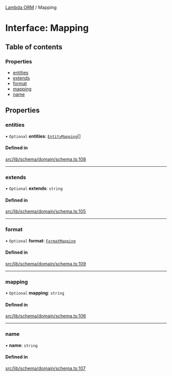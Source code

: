 [Lambda ORM](../README.md) / Mapping

# Interface: Mapping

## Table of contents

### Properties

- [entities](Mapping.md#entities)
- [extends](Mapping.md#extends)
- [format](Mapping.md#format)
- [mapping](Mapping.md#mapping)
- [name](Mapping.md#name)

## Properties

### entities

• `Optional` **entities**: [`EntityMapping`](EntityMapping.md)[]

#### Defined in

[src/lib/schema/domain/schema.ts:108](https://github.com/lambda-orm/lambdaorm-base/blob/e8b9826/src/lib/schema/domain/schema.ts#L108)

___

### extends

• `Optional` **extends**: `string`

#### Defined in

[src/lib/schema/domain/schema.ts:105](https://github.com/lambda-orm/lambdaorm-base/blob/e8b9826/src/lib/schema/domain/schema.ts#L105)

___

### format

• `Optional` **format**: [`FormatMapping`](FormatMapping.md)

#### Defined in

[src/lib/schema/domain/schema.ts:109](https://github.com/lambda-orm/lambdaorm-base/blob/e8b9826/src/lib/schema/domain/schema.ts#L109)

___

### mapping

• `Optional` **mapping**: `string`

#### Defined in

[src/lib/schema/domain/schema.ts:106](https://github.com/lambda-orm/lambdaorm-base/blob/e8b9826/src/lib/schema/domain/schema.ts#L106)

___

### name

• **name**: `string`

#### Defined in

[src/lib/schema/domain/schema.ts:107](https://github.com/lambda-orm/lambdaorm-base/blob/e8b9826/src/lib/schema/domain/schema.ts#L107)
